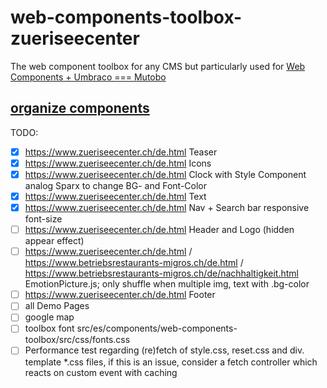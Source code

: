 # web-components-toolbox-zueriseecenter
The web component toolbox for any CMS but particularly used for [Web Components + Umbraco === Mutobo](http://mutobo.ch/)

## [organize components](https://wiki.migros.net/display/OCC/Web+Components+CMS+Template)

TODO:
- [x] https://www.zueriseecenter.ch/de.html Teaser
- [x] https://www.zueriseecenter.ch/de.html Icons
- [x] https://www.zueriseecenter.ch/de.html Clock with Style Component analog Sparx to change BG- and Font-Color
- [x] https://www.zueriseecenter.ch/de.html Text
- [x] https://www.zueriseecenter.ch/de.html Nav + Search bar responsive font-size
- [ ] https://www.zueriseecenter.ch/de.html Header and Logo (hidden appear effect)
- [ ] https://www.zueriseecenter.ch/de.html / https://www.betriebsrestaurants-migros.ch/de.html / https://www.betriebsrestaurants-migros.ch/de/nachhaltigkeit.html EmotionPicture.js; only shuffle when multiple img, text with .bg-color
- [ ] https://www.zueriseecenter.ch/de.html Footer
- [ ] all Demo Pages
- [ ] google map
- [ ] toolbox font src/es/components/web-components-toolbox/src/css/fonts.css
- [ ] Performance test regarding (re)fetch of style.css, reset.css and div. template *.css files, if this is an issue, consider a fetch controller which reacts on custom event with caching